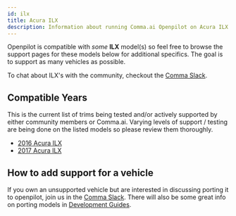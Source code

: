 ```yaml
---
id: ilx
title: Acura ILX
description: Information about running Comma.ai Openpilot on Acura ILX vehicles.
---
```


Openpilot is compatible with *some* **ILX** model(s) so feel free to browse the support pages for these models below for additional specifics.
The goal is to support as many vehicles as possible.

To chat about ILX's with the community, checkout the  [Comma Slack](https://slack.comma.ai).
## Compatible Years

This is the current list of trims being tested and/or actively supported by either community members or Comma.ai.
Varying levels of support / testing are being done on the listed models so please review them thoroughly.

* [2016 Acura ILX](./acura//2016-acura-ilx.md)
* [2017 Acura ILX](./acura//2017-acura-ilx.md)

## How to add support for a vehicle

If you own an unsupported vehicle but are interested in discussing porting it to openpilot, join us in the [Comma Slack](https://slack.comma.ai).
There will also be some great info on porting models in [Development Guides](../../development/guides/).

